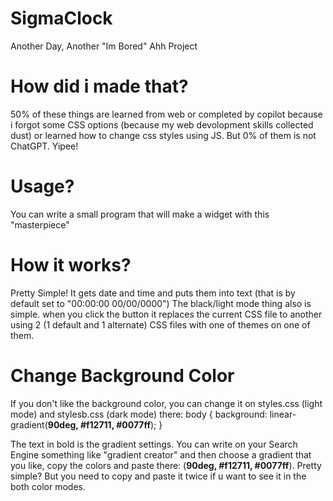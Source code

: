 # SigmaClock
Another Day, Another "Im Bored" Ahh Project

# How did i made that?

50% of these things are learned from web or completed by copilot because i forgot some CSS options (because my web devolopment skills collected dust) or learned how to change css styles using JS. But 0% of them is not ChatGPT. Yipee!

# Usage?

You can write a small program that will make a widget with this "masterpiece"

# How it works?

Pretty Simple! It gets date and time and puts them into text (that is by default set to "00:00:00 00/00/0000")
The black/light mode thing also is simple. when you click the button it replaces the current CSS file to another using 2 (1 default and 1 alternate) CSS files with one of themes on one of them.

# Change Background Color
If you don't like the background color, you can change it on styles.css (light mode) and stylesb.css (dark mode) there:
body {
    background: linear-gradient(**90deg, #f12711, #0077ff**);
}

The text in bold is the gradient settings. You can write on your Search Engine something like "gradient creator" and then choose a gradient that you like, copy the colors and paste there: (**90deg, #f12711, #0077ff**).
Pretty simple? But you need to copy and paste it twice if u want to see it in the both color modes.

